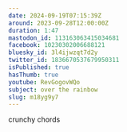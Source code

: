 ```yaml
---
date: 2024-09-19T07:15:39Z
around: 2023-09-28T12:00:00Z
duration: 1:47
mastodon_id: 113163063415034681
facebook: 10230302006688121
bluesky_id: 3l4ijwzqt7d2y
twitter_id: 1836670537679950311
isPublished: true
hasThumb: true
youtube: RevGogovWQo
subject: over the rainbow
slug: m18yg9y7
---
```

crunchy chords
